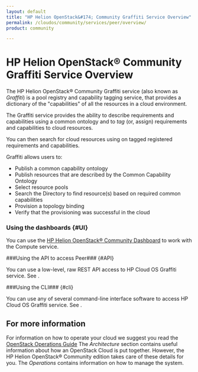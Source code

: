 ```yaml
---
layout: default
title: "HP Helion OpenStack&#174; Community Graffiti Service Overview"
permalink: /cloudos/community/services/peer/overview/
product: community

---
```

# HP Helion OpenStack&#174; Community Graffiti Service Overview #

<!-- modeled after HP Cloud Networking Getting Started (network.getting.started.md); text from docs.hpcloud.com/cloudos/prepare/overview/ -->

The HP Helion OpenStack&#174; Community Graffiti service (also known as *Graffiti*) is a pool registry and capability tagging service, that provides a dictionary of the "capabilities" of all the resources in a cloud environment.

The Graffiti service provides the ability to describe requirements and capabilities using a common ontology and to *tag* (or, assign) requirements and capabilities to cloud resources. 

You can then search for cloud resources using on tagged registered requirements and capabilities. 

Graffiti allows users to:

- Publish a common capability ontology
- Publish resources that are described by the Common Capability Ontology
- Select resource pools
- Search the Directory to find resource(s) based on required common capabilities
- Provision a topology binding
- Verify that the provisioning was successful in the cloud


### Using the dashboards {#UI}

You can use the [HP Helion OpenStack&#174; Community Dashboard](/cloudos/community/services/dashboard/overview/) to work with the Compute service.

###Using the API to access Peer### {#API}
 
You can use a low-level, raw REST API access to HP Cloud OS Graffiti service. See .

###Using the CLI### {#cli}

You can use any of several command-line interface software to access HP Cloud OS Graffiti service. See .


## For more information ##

For information on how to operate your cloud we suggest you read the [OpenStack Operations Guide](http://docs.openstack.org/ops/) The *Architecture* section contains useful information about how an OpenStack Cloud is put together. However, the HP Helion OpenStack&#174; Community edition takes care of these details for you. The *Operations* contains information on how to manage the system.

<!-- hide me Also see the Help topics that are available in the Operational Dashboard and Administration Dashboard.  Website copies are available:

* [HP Cloud OS Operational Dashboard Help](/cloudos/manage/operational-dashboard/)
* [HP Cloud OS Administration Dashboard Help](/cloudos/manage/administration-dashboard/) -->